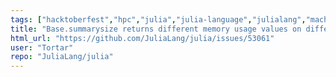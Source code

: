 ```yaml
---
tags: ["hacktoberfest","hpc","julia","julia-language","julialang","machine-learning","numerical","observability","programming-language","science","scientific"]
title: "Base.summarysize returns different memory usage values on different runs"
html_url: "https://github.com/JuliaLang/julia/issues/53061"
user: "Tortar"
repo: "JuliaLang/julia"
---
```


